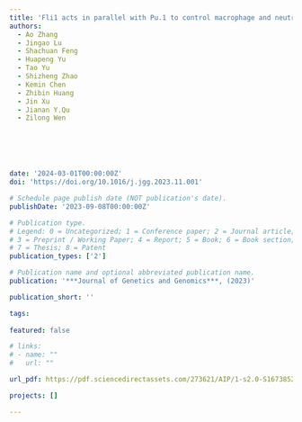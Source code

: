 ```yaml
---
title: 'Fli1 acts in parallel with Pu.1 to control macrophage and neutrophil fate in zebrafish'
authors:
  - Ao Zhang
  - Jingao Lu
  - Shachuan Feng
  - Huapeng Yu
  - Tao Yu
  - Shizheng Zhao
  - Kemin Chen
  - Zhibin Huang
  - Jin Xu
  - Jianan Y.Qu
  - Zilong Wen






date: '2024-03-01T00:00:00Z'
doi: 'https://doi.org/10.1016/j.jgg.2023.11.001'

# Schedule page publish date (NOT publication's date).
publishDate: '2023-09-08T00:00:00Z'

# Publication type.
# Legend: 0 = Uncategorized; 1 = Conference paper; 2 = Journal article;
# 3 = Preprint / Working Paper; 4 = Report; 5 = Book; 6 = Book section;
# 7 = Thesis; 8 = Patent
publication_types: ['2']

# Publication name and optional abbreviated publication name.
publication: '***Journal of Genetics and Genomics***, (2023)'

publication_short: ''

tags:
  
featured: false

# links:
# - name: ""
#   url: ""

url_pdf: https://pdf.sciencedirectassets.com/273621/AIP/1-s2.0-S1673852723002370/main.pdf?X-Amz-Security-Token=IQoJb3JpZ2luX2VjEKP%2F%2F%2F%2F%2F%2F%2F%2F%2F%2FwEaCXVzLWVhc3QtMSJIMEYCIQCFlcJII8oT0wbudUm8rYhHV3GjL0EpNd4p1jUHZV%2FE9QIhALmfVPCNc5%2F0REmHEXQu6SWnU0u3VUazy%2FPMJJN%2B3uWQKrIFCDwQBRoMMDU5MDAzNTQ2ODY1IgxF%2BUxUYtljApywLcsqjwWZ9hMu%2BedVr65bEa5NrFFdRE41IWn9DvqlAtSH9IKH5ySHjREWMMOvy9Uy8K8GVGiqVjmO4Wvuyfsf1eH8T4wHspy7nHiIpSZdIxqnAqHFSPrLyDTAYClqjOYJAXSATNaKux16rh5vjyTlRFIz%2Bnv401igT%2BRkfYFYXydYjZX9zeGT2YrVkUK4LobnL%2B%2Fv7av9RY%2FO5HYxQLjrCd7za%2BCiqnhispEBlSLhIaQ8Tzch%2BvhlRdjHMMJoA5BawZ4aef5EiHTR%2FLFn81dGuN7P7WpBMj8JAusgenRpSBX%2B98I04BZRdV7973M56Bbsf7d2U%2F41CGhBwz01fF4NqZv5gq8k683xWFKGAhLPonmKKHtWlwq2iToE8nXE9ELr9rP3S08UauR69XBg4pUtOvBXLafZsE7vVEWXgVBMDNnMXhvaFQyM38G%2Bms80BO%2B9wehW%2B3bKpsRdhEWY%2BsbkxJHBR%2FXVT2qRvobDZl2ods1Zj4EaAEbPMJXCCB35xT3iJYSCcCsUtxlnzHtYl%2BdtV5NGqvILAIP%2FgArK%2Fctq14LP4ulhu5LwOYpGYiCH33qz0wTdZRdYMcOuF3zDKDIS8SLlQN0ATQ4p%2FtrybvU4Zt6J5sfcjBVNLuOFfx6xZlG40A3PE2YoIuI%2FznB9tFPvAgXFyKAmwzjmI6Wso9yjXIWqtme58peqQ7FK9KPWrmWno%2F3f5K0ULcIuzTc3Fh2pFDLYGeRP63QaNk4i6RFuleaUxmZ%2F9mg6c6j6TtMRWKcBUnnd7eRBHKe6PTocxU4Fl%2F80RzPKaeLKOh31EdnXTa0%2FrOlnCcevwq1wTeSr2QmJuN8o5dlPZGtlzuDQA4SgM8vPHX9KBMVBGuUB%2Fv%2FtKCEQXJO%2FMILwzawGOrABf%2FIOIeLXYUl4yVUk8OxeYDNgLw7yqA2lWfV%2FF2HFlMbIMcVFmELYy1lob2m1x%2F4UJMjWdrmSJznZDBRiJm0U%2BqvebxmhfNw%2F4t4GAGJTOvR4cQPmltPLkpXpJE9I3R%2BYhM0teLmWLeUB0kfsfxlN5UwpJUZF95GBnXn%2B%2FEriVZz63NmQ8diW38kddKfYC4y3UZzLv3SqSGG%2BLqHnVv67LNEwQCfTgLIOTnATgDrLvBM%3D&X-Amz-Algorithm=AWS4-HMAC-SHA256&X-Amz-Date=20240102T033017Z&X-Amz-SignedHeaders=host&X-Amz-Expires=300&X-Amz-Credential=ASIAQ3PHCVTY243EIFY7%2F20240102%2Fus-east-1%2Fs3%2Faws4_request&X-Amz-Signature=0925e4b3b8885434618bb0a8418aa2568f4b3023078494cc5e2bff62395ba2cd&hash=1953f478c9768e2906fa3226cbe7d784d410a993545b1fe236085f557986de88&host=68042c943591013ac2b2430a89b270f6af2c76d8dfd086a07176afe7c76c2c61&pii=S1673852723002370&tid=spdf-53a136d3-39d9-427d-a1d9-15b1635679b5&sid=7b3b26a7807598440e2ac2983781d084446bgxrqa&type=client&tsoh=d3d3LnNjaWVuY2VkaXJlY3QuY29t&ua=120b5a51030101025203&rr=83efec2bab271095&cc=hk

projects: []

---
```





